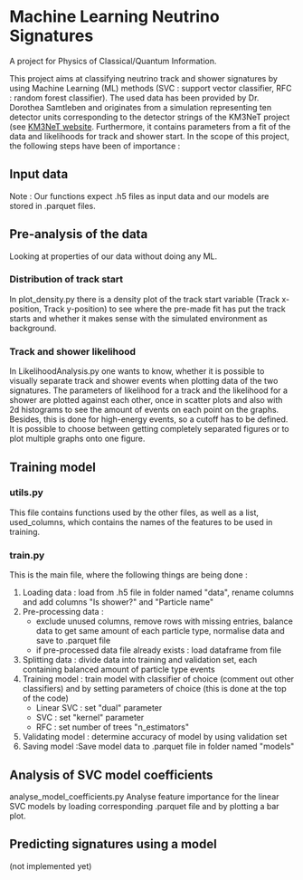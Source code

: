 # Machine Learning Neutrino Signatures
A project for Physics of Classical/Quantum Information.

This project  aims at classifying neutrino track and shower signatures by using Machine Learning (ML) methods (SVC : support vector classifier, RFC : random forest classifier). The used data has been provided by Dr. Dorothea Samtleben and originates from a simulation representing ten detector units corresponding to the detector strings of the KM3NeT project (see [KM3NeT website](https://www.km3net.org/). Furthermore, it contains parameters from a fit of the data and likelihoods for track and shower start. In the scope of this project, the following steps have been of importance :

## Input data
Note : Our functions expect .h5 files as input data and our models are stored in .parquet files.

## Pre-analysis of the data
Looking at properties of our data without doing any ML.
### Distribution of track start
In plot_density.py there is a density plot of the track start variable (Track x-position, Track y-position) to see where the pre-made fit has put the track starts and whether it makes sense with the simulated environment as background.
### Track and shower likelihood
In LikelihoodAnalysis.py one wants to know, whether it is possible to visually separate track and shower events when plotting data of the two signatures. The parameters of likelihood for a track and the likelihood for a shower are plotted against each other, once in scatter plots and also with 2d histograms to see the amount of events on each point on the graphs. Besides, this is done for high-energy events, so a cutoff has to be defined. It is possible to choose between getting completely separated figures or to plot multiple graphs onto one figure.

## Training model
### utils.py
This file contains functions used by the other files, as well as a list, used_columns, which contains the names of the features to be used in training.
### train.py
This is the main file, where the following things are being done :
1. Loading data : load from .h5 file in folder named "data", rename columns and  add columns "Is shower?" and "Particle name"
2. Pre-processing data :
	- exclude unused columns, remove rows with missing entries, balance data to get same amount of each particle type, normalise data and save to .parquet file
	- if pre-processed data file already exists : load dataframe from file
3. Splitting data : divide data into training and validation set, each containing balanced amount of particle type events
4. Training model : train model with classifier of choice (comment out other classifiers) and by setting parameters of choice (this is done at the top of the code)
	- Linear SVC : set "dual" parameter
	- SVC : set "kernel" parameter
	- RFC : set number of trees "n_estimators"
5. Validating model : determine accuracy of model by using validation set
6. Saving model :Save model data to .parquet file in folder named "models"

## Analysis of SVC model coefficients
analyse_model_coefficients.py
Analyse feature importance for the linear SVC models by loading corresponding .parquet file and by plotting a bar plot.

## Predicting signatures using a model
(not implemented yet)
